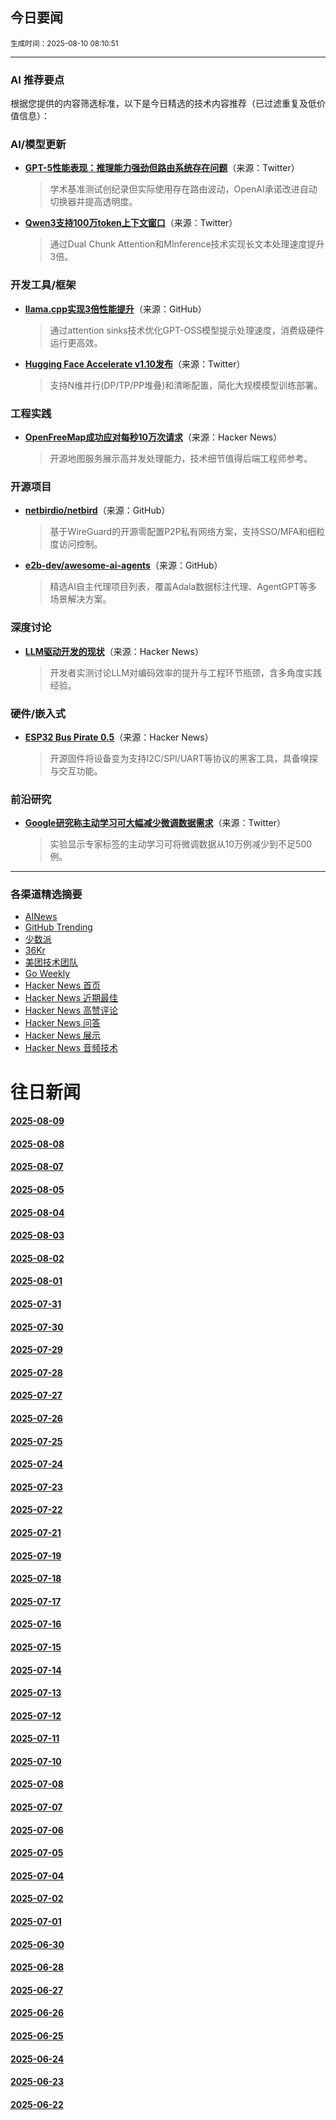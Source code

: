## 今日要闻

<sub> 生成时间：2025-08-10 08:10:51</sub>


---

### AI 推荐要点

根据您提供的内容筛选标准，以下是今日精选的技术内容推荐（已过滤重复及低价值信息）：

### AI/模型更新
- **[GPT-5性能表现：推理能力强劲但路由系统存在问题](https://twitter.com/EpochAIResearch/status/1953615906535313664)**（来源：Twitter）  
  > 学术基准测试创纪录但实际使用存在路由波动，OpenAI承诺改进自动切换器并提高透明度。

- **[Qwen3支持100万token上下文窗口](https://twitter.com/Alibaba_Qwen/status/1953760230141309354)**（来源：Twitter）  
  > 通过Dual Chunk Attention和MInference技术实现长文本处理速度提升3倍。

### 开发工具/框架
- **[llama.cpp实现3倍性能提升](https://github.com/ggml-org/llama.cpp/pull/15157)**（来源：GitHub）  
  > 通过attention sinks技术优化GPT-OSS模型提示处理速度，消费级硬件运行更高效。

- **[Hugging Face Accelerate v1.10发布](https://twitter.com/m_sirovatka/status/1953800134598569987)**（来源：Twitter）  
  > 支持N维并行(DP/TP/PP堆叠)和清晰配置，简化大规模模型训练部署。

### 工程实践
- **[OpenFreeMap成功应对每秒10万次请求](https://news.ycombinator.com/item?id=44846318)**（来源：Hacker News）  
  > 开源地图服务展示高并发处理能力，技术细节值得后端工程师参考。

### 开源项目
- **[netbirdio/netbird](https://github.com/netbirdio/netbird)**（来源：GitHub）  
  > 基于WireGuard的开源零配置P2P私有网络方案，支持SSO/MFA和细粒度访问控制。

- **[e2b-dev/awesome-ai-agents](https://github.com/e2b-dev/awesome-ai-agents)**（来源：GitHub）  
  > 精选AI自主代理项目列表，覆盖Adala数据标注代理、AgentGPT等多场景解决方案。

### 深度讨论
- **[LLM驱动开发的现状](https://news.ycombinator.com/item?id=44847741)**（来源：Hacker News）  
  > 开发者实测讨论LLM对编码效率的提升与工程环节瓶颈，含多角度实践经验。

### 硬件/嵌入式
- **[ESP32 Bus Pirate 0.5](https://news.ycombinator.com/item?id=44847001)**（来源：Hacker News）  
  > 开源固件将设备变为支持I2C/SPI/UART等协议的黑客工具，具备嗅探与交互功能。

### 前沿研究
- **[Google研究称主动学习可大幅减少微调数据需求](https://twitter.com/Dr_Singularity/status/1953573112726839663)**（来源：Twitter）  
  > 实验显示专家标签的主动学习可将微调数据从10万例减少到不足500例。

---

### 各渠道精选摘要
- [AINews](./2025-08-10/ai_news_summary_2025-08-10.md)
- [GitHub Trending](./2025-08-10/github_trending_2025-08-10.md)
- [少数派](./2025-08-10/shaoshupai_2025-08-10.md)
- [36Kr](./2025-08-10/36kr_summary_2025-08-10.md)
- [美团技术团队](./2025-08-10/meituan_2025-08-10.md)
- [Go Weekly](./2025-08-10/go_weekly_2025-08-10.md)
- [Hacker News 首页](./2025-08-10/hacker_news_frontpage_2025-08-10.md)
- [Hacker News 近期最佳](./2025-08-10/hacker_news_best_2025-08-10.md)
- [Hacker News 高赞评论](./2025-08-10/hacker_news_top_comments_2025-08-10.md)
- [Hacker News 问答](./2025-08-10/hacker_news_ask_2025-08-10.md)
- [Hacker News 展示](./2025-08-10/hacker_news_show_2025-08-10.md)
- [Hacker News 音频技术](./2025-08-10/hacker_news_audio_tech_2025-08-10.md)

# 往日新闻

#### [2025-08-09](./2025-08-09/newsletter.md)

#### [2025-08-08](./2025-08-08/newsletter.md)

#### [2025-08-07](./2025-08-07/newsletter.md)

#### [2025-08-05](./2025-08-05/newsletter.md)

#### [2025-08-04](./2025-08-04/newsletter.md)

#### [2025-08-03](./2025-08-03/newsletter.md)

#### [2025-08-02](./2025-08-02/newsletter.md)

#### [2025-08-01](./2025-08-01/newsletter.md)

#### [2025-07-31](./2025-07-31/newsletter.md)

#### [2025-07-30](./2025-07-30/newsletter.md)

#### [2025-07-29](./2025-07-29/newsletter.md)

#### [2025-07-28](./2025-07-28/newsletter.md)

#### [2025-07-27](./2025-07-27/newsletter.md)

#### [2025-07-26](./2025-07-26/newsletter.md)

#### [2025-07-25](./2025-07-25/newsletter.md)

#### [2025-07-24](./2025-07-24/newsletter.md)

#### [2025-07-23](./2025-07-23/newsletter.md)

#### [2025-07-22](./2025-07-22/newsletter.md)

#### [2025-07-21](./2025-07-21/newsletter.md)

#### [2025-07-19](./2025-07-19/newsletter.md)

#### [2025-07-18](./2025-07-18/newsletter.md)

#### [2025-07-17](./2025-07-17/newsletter.md)

#### [2025-07-16](./2025-07-16/newsletter.md)

#### [2025-07-15](./2025-07-15/newsletter.md)

#### [2025-07-14](./2025-07-14/newsletter.md)

#### [2025-07-13](./2025-07-13/newsletter.md)

#### [2025-07-12](./2025-07-12/newsletter.md)

#### [2025-07-11](./2025-07-11/newsletter.md)

#### [2025-07-10](./2025-07-10/newsletter.md)

#### [2025-07-08](./2025-07-08/newsletter.md)

#### [2025-07-07](./2025-07-07/newsletter.md)

#### [2025-07-06](./2025-07-06/newsletter.md)

#### [2025-07-05](./2025-07-05/newsletter.md)

#### [2025-07-04](./2025-07-04/newsletter.md)

#### [2025-07-02](./2025-07-02/newsletter.md)

#### [2025-07-01](./2025-07-01/newsletter.md)

#### [2025-06-30](./2025-06-30/newsletter.md)

#### [2025-06-28](./2025-06-28/newsletter.md)

#### [2025-06-27](./2025-06-27/newsletter.md)

#### [2025-06-26](./2025-06-26/newsletter.md)

#### [2025-06-25](./2025-06-25/newsletter.md)

#### [2025-06-24](./2025-06-24/newsletter.md)

#### [2025-06-23](./2025-06-23/newsletter.md)

#### [2025-06-22](./2025-06-22/newsletter.md)
